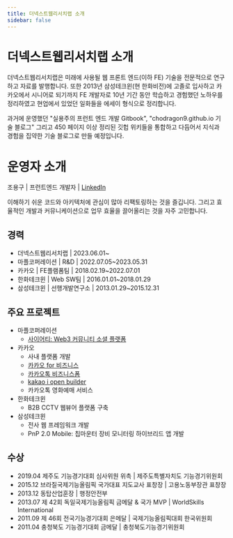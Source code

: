 ```yaml
---
title: 더넥스트웹리서치랩 소개
sidebar: false
---
```


# 더넥스트웹리서치랩 소개
더넥스트웹리서치랩은 미래에 사용될 웹 프론트 엔드(이하 FE) 기술을 전문적으로 연구하고 자료를 발행합니다. 또한 2013년 삼성테크윈(현 한화비전)에 고졸로 입사하고 카카오에서 시니어로 되기까지 FE 개발자로 10년 기간 동안 학습하고 경험했던 노하우를 정리하였고 현업에서 있었던 일화들을 에세이 형식으로 정리합니다.

과거에 운영했던 "실용주의 프런트 엔드 개발 Gitbook",  "chodragon9.github.io 기술 블로그" 그리고 450 페이지 이상 정리된 깃헙 위키들을 통합하고 다듬어서 지식과 경험을 집약한 기술 블로그로 만들 예정입니다.

# 운영자 소개
조용구 | 프런트엔드 개발자 | [LinkedIn](https://www.linkedin.com/in/yongku-cho)

이해하기 쉬운 코드와 아키텍처에 관심이 많아 리팩토링하는 것을 즐깁니다.
그리고 효율적인 개발과 커뮤니케이션으로 업무 효율을 끌어올리는 것을 자주 고민합니다.

## 경력
- 더넥스트웹리서치랩 | 2023.06.01~
- 마플코퍼레이션 | R&D | 2022.07.05~2023.05.31
- 카카오 | FE플램폼팀 | 2018.02.19~2022.07.01
- 한화테크윈 | Web SW팀 | 2016.01.01~2018.01.29
- 삼성테크윈 | 선행개발연구소 | 2013.01.29~2015.12.31

## 주요 프로젝트
- 마플코퍼레이션
  - [사이어티: Web3 커뮤니티 소셜 플랫폼](https://www.ciety.xyz)
- 카카오
    - 사내 플랫폼 개발
    - [카카오 for 비즈니스](https://business.kakao.com/)
    - [카카오톡 비즈니스폼](https://business.kakao.com/talkbizform/)
    - [kakao i open builder](https://i.kakao.com/)
    - 카카오톡 영화예매 서비스
- 한화테크윈
    - B2B CCTV 웹뷰어 플랫폼 구축
- 삼성테크윈
    - 전사 웹 프레임워크 개발
    - PnP 2.0 Mobile: 칩마운터 장비 모니터링 하이브리드 앱 개발

## 수상
- 2019.04 제주도 기능경기대회 심사위원 위촉 | 제주도특별자치도 기능경기위원회
- 2015.12 브라질국제기능올림픽 국가대표 지도교사 표창장 | 고용노동부장관 표창장
- 2013.12 동탑산업훈장 | 행정안전부
- 2013.07 제 42회 독일국제기능올림픽 금메달 & 국가 MVP | WorldSkills International
- 2011.09 제 46회 전국기능경기대회 은메달 | 국제기능올림픽대회 한국위원회
- 2011.04 충청북도 기능경기대회 금메달 | 충청북도기능경기위원회